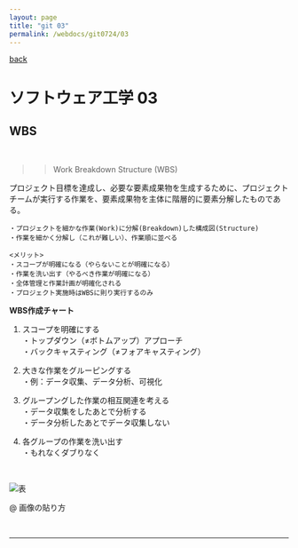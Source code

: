 ```yaml
---
layout: page
title: "git 03"
permalink: /webdocs/git0724/03
---
```


[back](/webdocs/git0724)

# ソフトウェア工学 03

## WBS

<br>

>> Work Breakdown Structure (WBS)

プロジェクト目標を達成し、必要な要素成果物を生成するために、プロジェクトチームが実行する作業を、要素成果物を主体に階層的に要素分解したものである。

```
・プロジェクトを細かな作業(Work)に分解(Breakdown)した構成図(Structure)
・作業を細かく分解し（これが難しい）、作業順に並べる

<メリット>
・スコープが明確になる（やらないことが明確になる）
・作業を洗い出す（やるべき作業が明確になる）
・全体管理と作業計画が明確化される
・プロジェクト実施時はWBSに則り実行するのみ
```

**WBS作成チャート**

1. スコープを明確にする  
・トップダウン（≠ボトムアップ）アプローチ  
・バックキャスティング（≠フォアキャスティング）

2. 大きな作業をグルーピングする  
・例：データ収集、データ分析、可視化

3. グループングした作業の相互関連を考える  
・データ収集をしたあとで分析する  
・データ分析したあとでデータ収集しない  

4. 各グループの作業を洗い出す  
・もれなくダブりなく  

<br>

![表](./WBS表.png)

@ 画像の貼り方


<br>

****